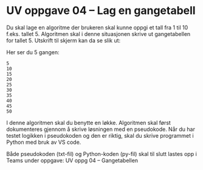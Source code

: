 # UV oppgave 04 – Lag en gangetabell

Du skal lage en algoritme der brukeren skal kunne oppgi et tall fra 1 til 10 f.eks. tallet 5. Algoritmen skal i denne situasjonen skrive ut gangetabellen for tallet 5. Utskrift til skjerm kan da se slik ut:

Her ser du 5 gangen:
```
5
10
15
20
25
30
35
40
45
50
```

I denne algoritmen skal du benytte en løkke. Algoritmen skal først dokumenteres gjennom å skrive løsningen med en pseudokode. Når du har testet logikken i pseudokoden og den er riktig, skal du skrive programmet i Python med bruk av VS code.

Både pseudokoden (txt-fil) og Python-koden (py-fil) skal til slutt lastes opp i Teams under oppgave: UV oppg 04 – Gangetabellen